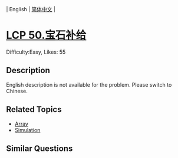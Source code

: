 
| English | [简体中文](problem_zh.md) |

# [LCP 50.宝石补给](https://leetcode.com/problems/WHnhjV/)
Difficulty:Easy, Likes: 55

## Description

English description is not available for the problem. Please switch to Chinese.

## Related Topics

- [Array](https://leetcode.com/tag/array/)
- [Simulation](https://leetcode.com/tag/simulation/)

## Similar Questions

